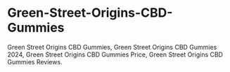 # Green-Street-Origins-CBD-Gummies
Green Street Origins CBD Gummies, Green Street Origins CBD Gummies 2024, Green Street Origins CBD Gummies Price, Green Street Origins CBD Gummies Reviews.
